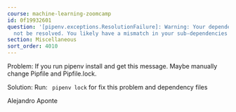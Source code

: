 ```yaml
---
course: machine-learning-zoomcamp
id: 0f19932601
question: '[pipenv.exceptions.ResolutionFailure]: Warning: Your dependencies could
  not be resolved. You likely have a mismatch in your sub-dependencies'
section: Miscellaneous
sort_order: 4010
---
```


Problem: If you run pipenv install and get this message. Maybe manually change Pipfile and Pipfile.lock.

Solution: Run: ` pipenv lock` for fix this problem and dependency files

Alejandro Aponte

